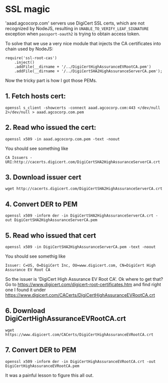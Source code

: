 SSL magic
=========

'aaad.agcocorp.com' servers use DigiCert SSL certs, which are not recognized by NodeJS, resulting in `UNABLE_TO_VERIFY_LEAF_SIGNATURE` exception
when `passport-oauth2` is trying to obtain access token.

To solve that we use a very nice module that injects the CA certificates into chain used by NodeJS:

```
require('ssl-root-cas')
    .inject()
    .addFile(__dirname + '/../DigiCertHighAssuranceEVRootCA.pem')
    .addFile(__dirname + '/../DigiCertSHA2HighAssuranceServerCA.pem');
```

Now the tricky part is how I got those PEMs.

## 1. Fetch hosts cert:

    openssl s_client -showcerts -connect aaad.agcocorp.com:443 </dev/null 2>/dev/null > aaad.agcocorp.com.pem

## 2. Read who issued the cert:

    openssl x509 -in aaad.agcocorp.com.pem -text -noout

You should see something like

    CA Issuers - URI:http://cacerts.digicert.com/DigiCertSHA2HighAssuranceServerCA.crt

## 3. Download issuer cert

    wget http://cacerts.digicert.com/DigiCertSHA2HighAssuranceServerCA.crt

## 4. Convert DER to PEM

    openssl x509 -inform der -in DigiCertSHA2HighAssuranceServerCA.crt -out DigiCertSHA2HighAssuranceServerCA.pem

## 5. Read who issued that cert
    openssl x509 -in DigiCertSHA2HighAssuranceServerCA.pem -text -noout

You should see somethig like

    Issuer: C=US, O=DigiCert Inc, OU=www.digicert.com, CN=DigiCert High Assurance EV Root CA

So the issuer is 'DigiCert High Assurance EV Root CA'. Ok where to get that? Go to https://www.digicert.com/digicert-root-certificates.htm and find right one
I found it under https://www.digicert.com/CACerts/DigiCertHighAssuranceEVRootCA.crt

## 6. Download DigiCertHighAssuranceEVRootCA.crt

    wget https://www.digicert.com/CACerts/DigiCertHighAssuranceEVRootCA.crt

## 7. Convert DER to PEM

    openssl x509 -inform der -in DigiCertHighAssuranceEVRootCA.crt -out DigiCertHighAssuranceEVRootCA.pem

It was a painful lesson to figure this all out.
